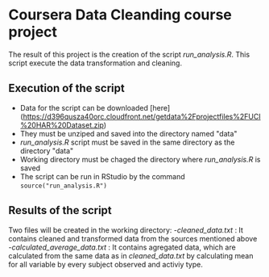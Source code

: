 # Coursera Data Cleanding course project


The result of this project is the creation of the script *run_analysis.R*. This script execute the data transformation and cleaning. 

## Execution of the script
- Data for the script can be downloaded [here] (https://d396qusza40orc.cloudfront.net/getdata%2Fprojectfiles%2FUCI%20HAR%20Dataset.zip)
- They must be unziped and saved into the directory named "data"
- *run_analysis.R* script must be saved in the same directory as the directory "data"
- Working directory must be chaged the directory  where *run_analysis.R* is saved
- The script can be run in RStudio by the command `source("run_analysis.R")`

## Results of the script
Two files will be created in the working directory:
-*cleaned_data.txt* : It contains cleaned and transformed data from the sources mentioned above
-*calculated_average_data.txt* : It contains agregated data, which are calculated from the same data as in *cleaned_data.txt* by calculating mean for all variable by every subject observed and activiy type.



